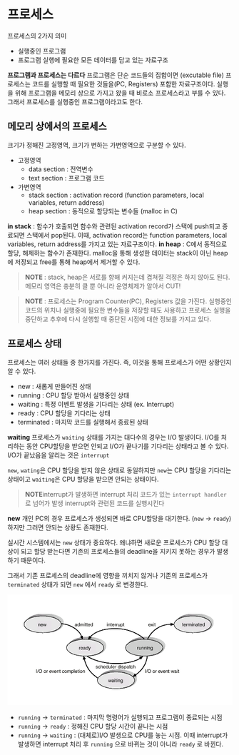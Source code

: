 # 프로세스

프로세스의 2가지 의미
- 실행중인 프로그램
- 프로그램 실행에 필요한 모든 데이터를 담고 있는 자료구조

**프로그램과 프로세스는 다르다**
프로그램은 단순 코드들의 집합이면 (excutable file) 프로세스는 코드를 실행할 때 필요한 것들을(PC, Registers) 포함한 자료구조이다. 실행을 위해 프로그램을 메모리 상으로 가지고 왔을 때 비로소 프로세스라고 부를 수 있다. 그래서 프로세스를 실행중인 프로그램이라고도 한다.
 

## 메모리 상에서의 프로세스

크기가 정해진 고정영역, 크기가 변하는 가변영역으로 구분할 수 있다.

- 고정영역
  - data section : 전역변수
  - text section : 프로그램 코드
- 가변영역
  - stack section : activation record (function parameters, local variables, return address)
  - heap section : 동적으로 할당되는 변수들 (malloc in C)

**in stack** : 함수가 호출되면 함수와 관련된 activation record가 스택에 push되고 종료되면 스택에서 pop된다. 이때, activation record는 function parameters, local variables, return address를 가지고 있는 자료구조이다.
**in heap** : C에서 동적으로 할당, 해제하는 함수가 존재한다. malloc을 통해 생성한 데이터는 stack이 아닌 heap에 저장되고 free를 통해 heap에서 제거할 수 있다.

> **NOTE** : stack, heap은 서로를 향해 커지는데 겹쳐질 걱정은 하지 않아도 된다. 메모리 영역은 충분히 클 뿐 아니라 운영체제가 알아서 CUT!

> **NOTE** : 프로세스는 Program Counter(PC), Registers 값을 가진다.
> 실행중인 코드의 위치나 실행중에 필요한 변수들을 저장할 때도 사용하고 프로세스 실행을 중단하고 추후에 다시 실행할 때 중단된 시점에 대한 정보를 가지고 있다.

## 프로세스 상태 

프로세스는 여러 상태들 중 한가지를 가진다. 즉, 이것을 통해 프로세스가 어떤 상황인지 알 수 있다. 

- new : 새롭게 만들어진 상태
- running : CPU 할당 받아서 실행중인 상태
- waiting : 특정 이벤트 발생을 기다리는 상태 (ex. Interrupt)
- ready : CPU 할당을 기다리는 상태
- terminated : 마지막 코드를 실행해서 종료된 상태

**waiting**
프로세스가 `waiting` 상태를 가지는 대다수의 경우는 I/O 발생이다. I/O를 처리하는 동안 CPU할당을 받으면 안되고 I/O가 끝나기를 기다리는 상태라고 볼 수 있다. I/O가 끝났음을 알리는 것은 `interrupt`

`new`, `wating`은 CPU 할당을 받지 않은 상태로 동일하지만 `new`는 CPU 할당을 기다리는 상태이고 `waiting`은 CPU 할당을 받으면 안되는 상태이다.

> **NOTE**interrupt가 발생하면 interrupt 처리 코드가 있는 `interrupt handler` 로 넘어가 발생 interrupt와 관련된 코드를 실행시킨다

**new**
개인 PC의 경우 프로세스가 생성되면 바로 CPU할당을 대기한다. (`new` -> `ready`) 하지만 그러면 안되는 상황도 존재한다. 

실시간 시스템에서는 `new` 상태가 중요하다. 왜냐하면 새로운 프로세스가 CPU 할당 대상이 되고 할당 받는다면 기존의 프로세스들의 deadline을 지키지 못하는 경우가 발생하기 때문이다.

그래서 기존 프로세스의 deadline에 영향을 끼치지 않거나 기존의 프로세스가 `terminated` 상태가 되면 `new` 에서 `ready` 로 변경한다.

![](./img/operating-system-process-1.png)

- `running` -> `terminated` : 마지막 명령어가 실행되고 프로그램이 종료되는 시점
- `running` -> `ready` : 정해진 CPU 할당 시간이 끝나는 시점
- `running` -> `waiting` : (대체로)I/O 발생으로 CPU를 놓는 시점. 이때 interrupt가 발생하면 interrupt 처리 후 `running` 으로 바뀌는 것이 아니라 `ready` 로 바뀐다.